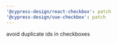 ```yaml
---
'@cypress-design/react-checkbox': patch
'@cypress-design/vue-checkbox': patch
---
```


avoid duplicate ids in checkboxes
